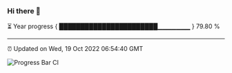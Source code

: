 ### Hi there 👋

⏳ Year progress { ███████████████████████▁▁▁▁▁▁▁ } 79.80 %

---

⏰ Updated on Wed, 19 Oct 2022 06:54:40 GMT

![Progress Bar CI](https://github.com/Shyam-Makwana/GitHub-Actions-Demo/workflows/Progress%20Bar%20CI/badge.svg)

